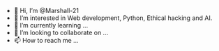 - 👋 Hi, I’m @Marshall-21
- 👀 I’m interested in Web development, Python, Ethical hacking and AI.
- 🌱 I’m currently learning ...
- 💞️ I’m looking to collaborate on ...
- 📫 How to reach me ...

<!---
Marshall-21/Marshall-21 is a ✨ special ✨ repository because its `README.md` (this file) appears on your GitHub profile.
You can click the Preview link to take a look at your changes.
--->
